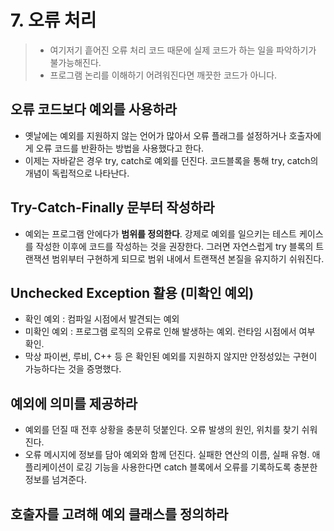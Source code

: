 # 7. 오류 처리

> - 여기저기 흩어진 오류 처리 코드 때문에 실제 코드가 하는 일을 파악하기가 불가능해진다.
> - 프로그램 논리를 이해하기 어려워진다면 깨끗한 코드가 아니다.

## 오류 코드보다 예외를 사용하라
- 옛날에는 예외를 지원하지 않는 언어가 많아서 오류 플래그를 설정하거나 호출자에게 오류 코드를 반환하는 방법을 사용했다고 한다.
- 이제는 자바같은 경우 try, catch로 예외를 던진다. 코드블록을 통해 try, catch의 개념이 독립적으로 나타난다.

## Try-Catch-Finally 문부터 작성하라
- 예외는 프로그램 안에다가 **범위를 정의한다**. 강제로 예외를 일으키는 테스트 케이스를 작성한 이후에 코드를 작성하는 것을 권장한다. 그러면 자연스럽게 try 블록의 트랜잭션 범위부터 구현하게 되므로 범위 내에서 트랜잭션 본질을 유지하기 쉬워진다.

## Unchecked Exception 활용 (미확인 예외)
- 확인 예외 : 컴파일 시점에서 발견되는 예외
- 미확인 예외 : 프로그램 로직의 오류로 인해 발생하는 예외. 런타임 시점에서 여부 확인.
- 막상 파이썬, 루비, C++ 등 은 확인된 예외를 지원하지 않지만 안정성있는 구현이 가능하다는 것을 증명했다.

## 예외에 의미를 제공하라
- 예외를 던질 때 전후 상황을 충분히 덧붙인다. 오류 발생의 원인, 위치를 찾기 쉬워진다.
- 오류 메시지에 정보를 담아 예외와 함께 던진다. 실패한 연산의 이름, 실패 유형. 애플리케이션이 로깅 기능을 사용한다면 catch 블록에서 오류를 기록하도록 충분한 정보를 넘겨준다.

## 호출자를 고려해 예외 클래스를 정의하라
